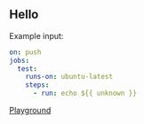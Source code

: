 <a id="hello"></a>
## Hello

Example input:

```yaml
on: push
jobs:
  test:
    runs-on: ubuntu-latest
    steps:
      - run: echo ${{ unknown }}
```

[Playground](URL_WILL_BE_GENERATED)
